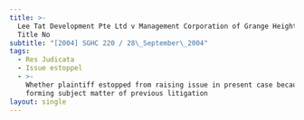 ```yaml
---
title: >-
  Lee Tat Development Pte Ltd v Management Corporation of Grange Heights Strata
  Title No
subtitle: "[2004] SGHC 220 / 28\_September\_2004"
tags:
  - Res Judicata
  - Issue estoppel
  - >-
    Whether plaintiff estopped from raising issue in present case because issue
    forming subject matter of previous litigation
layout: single
---
```


